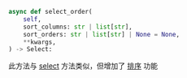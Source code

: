 ```py
async def select_order(
    self,
    sort_columns: str | list[str],
    sort_orders: str | list[str] | None = None,
    **kwargs,
) -> Select:
```

此方法与 [select](./select.md) 方法类似，但增加了 [排序](./select_models_order.md/#_1) 功能
